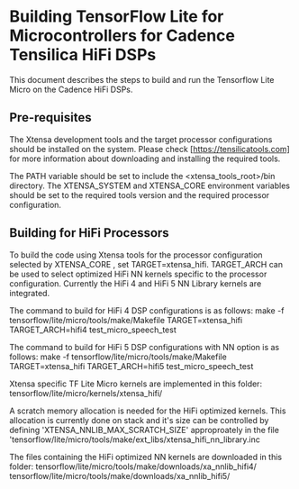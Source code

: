 # Building TensorFlow Lite for Microcontrollers for Cadence Tensilica HiFi DSPs

This document describes the steps to build and run the Tensorflow Lite Micro on
the Cadence HiFi DSPs.

## Pre-requisites

The Xtensa development tools and the target processor configurations should be
installed on the system. Please check [https://tensilicatools.com] for more
information about downloading and installing the required tools.

The PATH variable should be set to include the <xtensa_tools_root>/bin
directory. The XTENSA_SYSTEM and XTENSA_CORE environment variables should be set
to the required tools version and the required processor configuration.

## Building for HiFi Processors

To build the code using Xtensa tools for the processor configuration selected by
XTENSA_CORE , set TARGET=xtensa_hifi. TARGET_ARCH can be used to
select optimized HiFi NN kernels specific to the processor configuration.
Currently the HiFi 4 and HiFi 5 NN Library kernels are integrated.

The command to build for HiFi 4 DSP configurations is as follows:
make -f tensorflow/lite/micro/tools/make/Makefile TARGET=xtensa_hifi TARGET_ARCH=hifi4 test_micro_speech_test

The command to build for HiFi 5 DSP configurations with NN option is as follows:
make -f tensorflow/lite/micro/tools/make/Makefile TARGET=xtensa_hifi TARGET_ARCH=hifi5 test_micro_speech_test

Xtensa specific TF Lite Micro kernels are implemented in this folder:
tensorflow/lite/micro/kernels/xtensa_hifi/

A scratch memory allocation is needed for the HiFi optimized kernels. This
allocation is currently done on stack and it's size can be controlled by
defining 'XTENSA_NNLIB_MAX_SCRATCH_SIZE' approproately in the file
'tensorflow/lite/micro/tools/make/ext_libs/xtensa_hifi_nn_library.inc

The files containing the HiFi optimized NN kernels are downloaded in this folder:
tensorflow/lite/micro/tools/make/downloads/xa_nnlib_hifi4/
tensorflow/lite/micro/tools/make/downloads/xa_nnlib_hifi5/
